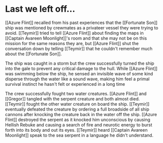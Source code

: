 # **Last we left off…**

[[Azure Flint]] recalled from his past experiences that the [[Fortunate Son]] ship was mentioned by crewmates as a privateer vessel they were trying to avoid. [[Teymir]] tried to tell [[Azure Flint]] about finding the maps in [[Captain Avareen Moonlight]]'s room and that she may not be on this mission for the same reasons they are, but [[Azure Flint]] shut the conversation down by telling [[Teymir]] that he couldn't remember much about the [[Fortunate Son]].

The ship was caught in a storm but the crew successfully turned the ship into the gale to prevent any critical damage to the hull. While [[Azure Flint]] was swimming below the ship, he sensed an invisible wave of some kind disperse through the water like a sound wave, making him feel a primal survival instinct he hasn't felt or experienced in a long time

The crew successfully fought two water creatures. [[Azure Flint]] and [[Gregor]] tangled with the serpent creature and both almost died. [[Teymir]] fought the other water creature on board the ship. [[Teymir]] eventually defeated the creature by ordering a full broadside of all ship cannons after knocking the creature back in the water off the ship. [[Azure Flint]] destroyed the serpent as it knocked him unconscious by causing Hellish Rebuke and causing a search of fire and neurotic energy to burst forth into its body and out its eyes. [[Teymir]] heard [[Captain Avareen Moonlight]] speak to the sea serpent in a language he didn't understand.